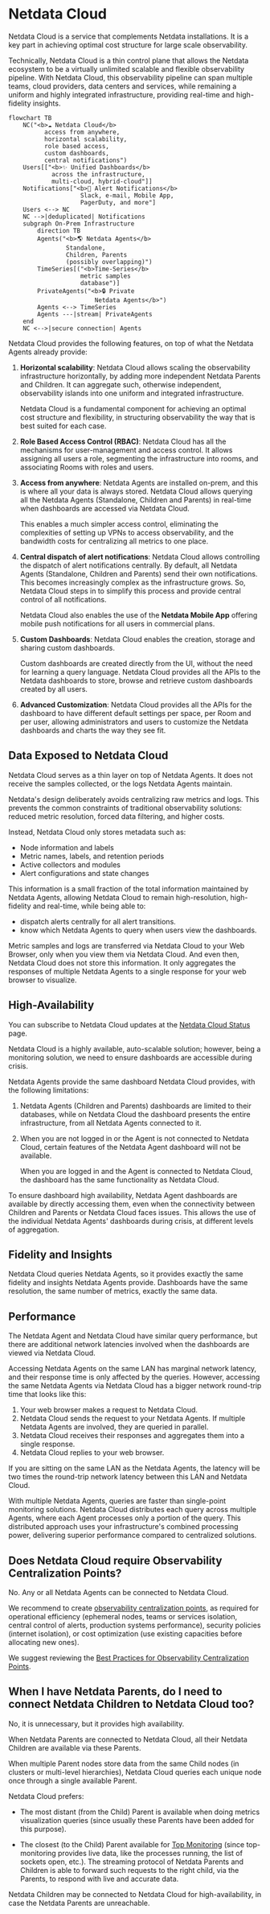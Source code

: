 # Netdata Cloud

Netdata Cloud is a service that complements Netdata installations. It is a key part in achieving optimal cost structure for large scale observability.

Technically, Netdata Cloud is a thin control plane that allows the Netdata ecosystem to be a virtually unlimited scalable and flexible observability pipeline. With Netdata Cloud, this observability pipeline can span multiple teams, cloud providers, data centers and services, while remaining a uniform and highly integrated infrastructure, providing real-time and high-fidelity insights.

```mermaid
flowchart TB
    NC("<b>☁️ Netdata Cloud</b>
          access from anywhere,
          horizontal scalability,
          role based access,
          custom dashboards,
          central notifications")
    Users[["<b>✨ Unified Dashboards</b>
            across the infrastructure,
            multi-cloud, hybrid-cloud"]]
    Notifications["<b>🔔 Alert Notifications</b>
                    Slack, e-mail, Mobile App,
                    PagerDuty, and more"]
    Users <--> NC
    NC -->|deduplicated| Notifications
    subgraph On-Prem Infrastructure
        direction TB
        Agents("<b>🌎 Netdata Agents</b>
                Standalone,
                Children, Parents
                (possibly overlapping)")
        TimeSeries[("<b>Time-Series</b>
                    metric samples
                    database")]
        PrivateAgents("<b>🔒 Private
                        Netdata Agents</b>")
        Agents <--> TimeSeries
        Agents ---|stream| PrivateAgents
    end
    NC <-->|secure connection| Agents
```

Netdata Cloud provides the following features, on top of what the Netdata Agents already provide:

1. **Horizontal scalability**: Netdata Cloud allows scaling the observability infrastructure horizontally, by adding more independent Netdata Parents and Children. It can aggregate such, otherwise independent, observability islands into one uniform and integrated infrastructure.

   Netdata Cloud is a fundamental component for achieving an optimal cost structure and flexibility, in structuring observability the way that is best suited for each case.

2. **Role Based Access Control (RBAC)**: Netdata Cloud has all the mechanisms for user-management and access control. It allows assigning all users a role, segmenting the infrastructure into rooms, and associating Rooms with roles and users.

3. **Access from anywhere**: Netdata Agents are installed on-prem, and this is where all your data is always stored. Netdata Cloud allows querying all the Netdata Agents (Standalone, Children and Parents) in real-time when dashboards are accessed via Netdata Cloud.

   This enables a much simpler access control, eliminating the complexities of setting up VPNs to access observability, and the bandwidth costs for centralizing all metrics to one place.

4. **Central dispatch of alert notifications**: Netdata Cloud allows controlling the dispatch of alert notifications centrally. By default, all Netdata Agents (Standalone, Children and Parents) send their own notifications. This becomes increasingly complex as the infrastructure grows. So, Netdata Cloud steps in to simplify this process and provide central control of all notifications.

   Netdata Cloud also enables the use of the **Netdata Mobile App** offering mobile push notifications for all users in commercial plans.

5. **Custom Dashboards**: Netdata Cloud enables the creation, storage and sharing custom dashboards.

   Custom dashboards are created directly from the UI, without the need for learning a query language. Netdata Cloud provides all the APIs to the Netdata dashboards to store, browse and retrieve custom dashboards created by all users.

6. **Advanced Customization**: Netdata Cloud provides all the APIs for the dashboard to have different default settings per space, per Room and per user, allowing administrators and users to customize the Netdata dashboards and charts the way they see fit.

## Data Exposed to Netdata Cloud

Netdata Cloud serves as a thin layer on top of Netdata Agents. It does not receive the samples collected, or the logs Netdata Agents maintain.

Netdata's design deliberately avoids centralizing raw metrics and logs. This prevents the common constraints of traditional observability solutions: reduced metric resolution, forced data filtering, and higher costs.

Instead, Netdata Cloud only stores metadata such as:

- Node information and labels
- Metric names, labels, and retention periods
- Active collectors and modules
- Alert configurations and state changes

This information is a small fraction of the total information maintained by Netdata Agents, allowing Netdata Cloud to remain high-resolution, high-fidelity and real-time, while being able to:

- dispatch alerts centrally for all alert transitions.
- know which Netdata Agents to query when users view the dashboards.

Metric samples and logs are transferred via Netdata Cloud to your Web Browser, only when you view them via Netdata Cloud. And even then, Netdata Cloud does not store this information. It only aggregates the responses of multiple Netdata Agents to a single response for your web browser to visualize.

## High-Availability

You can subscribe to Netdata Cloud updates at the [Netdata Cloud Status](https://status.netdata.cloud/) page.

Netdata Cloud is a highly available, auto-scalable solution; however, being a monitoring solution, we need to ensure dashboards are accessible during crisis.

Netdata Agents provide the same dashboard Netdata Cloud provides, with the following limitations:

1. Netdata Agents (Children and Parents) dashboards are limited to their databases, while on Netdata Cloud the dashboard presents the entire infrastructure, from all Netdata Agents connected to it.

2. When you are not logged in or the Agent is not connected to Netdata Cloud, certain features of the Netdata Agent dashboard will not be available.

   When you are logged in and the Agent is connected to Netdata Cloud, the dashboard has the same functionality as Netdata Cloud.

To ensure dashboard high availability, Netdata Agent dashboards are available by directly accessing them, even when the connectivity between Children and Parents or Netdata Cloud faces issues. This allows the use of the individual Netdata Agents' dashboards during crisis, at different levels of aggregation.

## Fidelity and Insights

Netdata Cloud queries Netdata Agents, so it provides exactly the same fidelity and insights Netdata Agents provide. Dashboards have the same resolution, the same number of metrics, exactly the same data.

## Performance

The Netdata Agent and Netdata Cloud have similar query performance, but there are additional network latencies involved when the dashboards are viewed via Netdata Cloud.

Accessing Netdata Agents on the same LAN has marginal network latency, and their response time is only affected by the queries. However, accessing the same Netdata Agents via Netdata Cloud has a bigger network round-trip time that looks like this:

1. Your web browser makes a request to Netdata Cloud.
2. Netdata Cloud sends the request to your Netdata Agents. If multiple Netdata Agents are involved, they are queried in parallel.
3. Netdata Cloud receives their responses and aggregates them into a single response.
4. Netdata Cloud replies to your web browser.

If you are sitting on the same LAN as the Netdata Agents, the latency will be two times the round-trip network latency between this LAN and Netdata Cloud.

With multiple Netdata Agents, queries are faster than single-point monitoring solutions. Netdata Cloud distributes each query across multiple Agents, where each Agent processes only a portion of the query. This distributed approach uses your infrastructure's combined processing power, delivering superior performance compared to centralized solutions.

## Does Netdata Cloud require Observability Centralization Points?

No. Any or all Netdata Agents can be connected to Netdata Cloud.

We recommend to create [observability centralization points](/docs/observability-centralization-points/README.md), as required for operational efficiency (ephemeral nodes, teams or services isolation, central control of alerts, production systems performance), security policies (internet isolation), or cost optimization (use existing capacities before allocating new ones).

We suggest reviewing the [Best Practices for Observability Centralization Points](/docs/observability-centralization-points/README.md#best-practices).

## When I have Netdata Parents, do I need to connect Netdata Children to Netdata Cloud too?

No, it is unnecessary, but it provides high availability.

When Netdata Parents are connected to Netdata Cloud, all their Netdata Children are available via these Parents.

When multiple Parent nodes store data from the same Child nodes (in clusters or multi-level hierarchies), Netdata Cloud queries each unique node once through a single available Parent.

Netdata Cloud prefers:

- The most distant (from the Child) Parent is available when doing metrics visualization queries (since usually these Parents have been added for this purpose).

- The closest (to the Child) Parent available for [Top Monitoring](/docs/top-monitoring-netdata-functions.md) (since top-monitoring provides live data, like the processes running, the list of sockets open, etc.). The streaming protocol of Netdata Parents and Children is able to forward such requests to the right child, via the Parents, to respond with live and accurate data.

Netdata Children may be connected to Netdata Cloud for high-availability, in case the Netdata Parents are unreachable.
